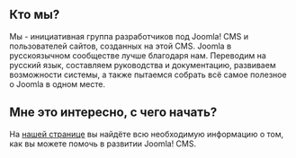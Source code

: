 ## Кто мы?
Мы - инициативная группа разработчиков под Joomla! CMS и пользователей сайтов, созданных на этой CMS. Joomla в русскоязычном сообществе лучше благодаря нам. Переводим на русский язык, составляем руководства и документацию, развиваем возможности системы, а также пытаемся собрать всё самое полезное о Joomla в одном месте.

## Мне это интересно, с чего начать?
На [нашей странице](https://jdevru.github.io) вы найдёте всю необходимую информацию о том, как вы можете помочь в развитии Joomla! CMS.
